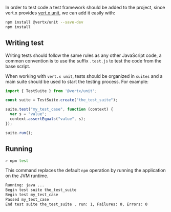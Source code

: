 In order to test code a test framework should be added to the project, since vert.x provides
[vert.x unit](https://github.com/vert-x3/vertx-unit), we can add it easily with:

```bash
npm install @vertx/unit --save-dev
npm install
```

## Writing test

Writing tests should follow the same rules as any other JavaScript code, a common convention is to use the suffix
`.test.js` to test the code from the base script.

When working with `vert.x unit`, tests should be organized in `suites` and a main suite should be used to start the
testing process. For example:

```js
import { TestSuite } from '@vertx/unit';

const suite = TestSuite.create("the_test_suite");

suite.test("my_test_case", function (context) {
  var s = "value";
  context.assertEquals("value", s);
});

suite.run();
```


## Running

```bash
> npm test
```

This command replaces the default `npm` operation by running the application on the JVM runtime.

```bash
Running: java ... 
Begin test suite the_test_suite
Begin test my_test_case
Passed my_test_case
End test suite the_test_suite , run: 1, Failures: 0, Errors: 0
```
